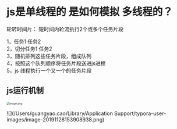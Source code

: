 # js是单线程的 是如何模拟 多线程的？

轮转时间片： 短时间内轮流执行2个或多个任务片段  

1，任务1 任务2  
2，切分任务1 任务2  
3，随机排列这些任务片段，组成队列  
4，按照这个队列顺序将任务片段送进js进程  
5，js 线程执行一个又一个的任务片段

## js运行机制

<img src="https://cdn.nlark.com/yuque/0/2019/png/288385/1560790036186-a2cdcfb0-d178-4e28-9af1-01bb0d9117ba.png" alt="image.png" style="zoom:50%;" />

![](/Users/guangyao.cao/Library/Application Support/typora-user-images/image-20191128153908938.png)



